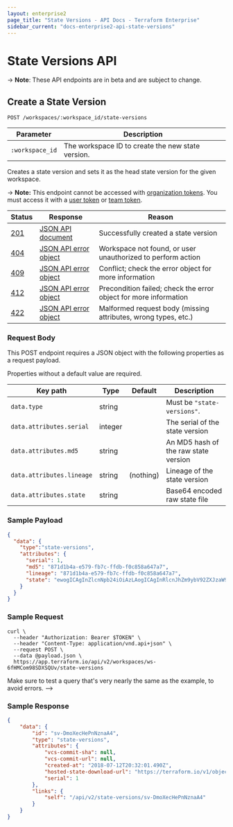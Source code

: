 ```yaml
---
layout: enterprise2
page_title: "State Versions - API Docs - Terraform Enterprise"
sidebar_current: "docs-enterprise2-api-state-versions"
---
```


# State Versions API

-> **Note**: These API endpoints are in beta and are subject to change.

## Create a State Version

`POST /workspaces/:workspace_id/state-versions`

| Parameter       | Description                                               |
| --------------- | --------------------------------------------------------- |
| `:workspace_id` | The workspace ID to create the new state version. |

Creates a state version and sets it as the head state version for the given
workspace.

-> **Note:** This endpoint cannot be accessed with [organization tokens](../users-teams-organizations/service-accounts.html#organization-service-accounts). You must access it with a [user token](../users-teams-organizations/users.html#api-tokens) or [team token](../users-teams-organizations/service-accounts.html#team-service-accounts).

Status  | Response                                     | Reason
--------|----------------------------------------------|----------
[201][] | [JSON API document][]                        | Successfully created a state version
[404][] | [JSON API error object][]                    | Workspace not found, or user unauthorized to perform action
[409][] | [JSON API error object][]                    | Conflict; check the error object for more information
[412][] | [JSON API error object][]                    | Precondition failed; check the error object for more information
[422][] | [JSON API error object][]                    | Malformed request body (missing attributes, wrong types, etc.)

[201]: https://developer.mozilla.org/en-US/docs/Web/HTTP/Status/201
[404]: https://developer.mozilla.org/en-US/docs/Web/HTTP/Status/404
[409]: https://developer.mozilla.org/en-US/docs/Web/HTTP/Status/409
[412]: https://developer.mozilla.org/en-US/docs/Web/HTTP/Status/412
[422]: https://developer.mozilla.org/en-US/docs/Web/HTTP/Status/422
[JSON API document]: https://www.terraform.io/docs/enterprise/api/index.html#json-api-documents
[JSON API error object]: http://jsonapi.org/format/#error-objects

### Request Body

This POST endpoint requires a JSON object with the following properties as a request payload.

Properties without a default value are required.


Key path                    | Type    | Default   | Description
----------------------------|---------|-----------|------------
`data.type`                 | string  |           | Must be `"state-versions"`.
`data.attributes.serial`    | integer |           | The serial of the state version
`data.attributes.md5`       | string  |           | An MD5 hash of the raw state version
`data.attributes.lineage`   | string  | (nothing) | Lineage of the state version
`data.attributes.state`     | string  |           | Base64 encoded raw state file

### Sample Payload

```json
{
  "data": {
    "type":"state-versions",
    "attributes": {
      "serial": 1,
      "md5": "871d1b4a-e579-fb7c-ffdb-f0c858a647a7",
      "lineage": "871d1b4a-e579-fb7c-ffdb-f0c858a647a7",
      "state": "ewogICAgInZlcnNpb24iOiAzLAogICAgInRlcnJhZm9ybV92ZXJzaW9uIjog\nIjAuMTEuNyIsCiAgICAic2VyaWFsIjogMSwKICAgICJsaW5lYWdlIjogIjg3\nMWQxYjRhLWU1NzktZmI3Yy1mZmRiLWYwYzg1OGE2NDdhNyIsCiAgICAibW9k\ndWxlcyI6IFsKICAgICAgICB7CiAgICAgICAgICAgICJwYXRoIjogWwogICAg\nICAgICAgICAgICAgInJvb3QiCiAgICAgICAgICAgIF0sCiAgICAgICAgICAg\nICJvdXRwdXRzIjogewogICAgICAgICAgICAgICAgInJhbmRvbSI6IHsKICAg\nICAgICAgICAgICAgICAgICAic2Vuc2l0aXZlIjogZmFsc2UsCiAgICAgICAg\nICAgICAgICAgICAgInR5cGUiOiAic3RyaW5nIiwKICAgICAgICAgICAgICAg\nICAgICAidmFsdWUiOiAiNDI2ZmNjZTQyYTNiMTM0MCIKICAgICAgICAgICAg\nICAgIH0KICAgICAgICAgICAgfSwKICAgICAgICAgICAgInJlc291cmNlcyI6\nIHsKICAgICAgICAgICAgICAgICJyYW5kb21faWQucmFuZG9tIjogewogICAg\nICAgICAgICAgICAgICAgICJ0eXBlIjogInJhbmRvbV9pZCIsCiAgICAgICAg\nICAgICAgICAgICAgImRlcGVuZHNfb24iOiBbXSwKICAgICAgICAgICAgICAg\nICAgICAicHJpbWFyeSI6IHsKICAgICAgICAgICAgICAgICAgICAgICAgImlk\nIjogIlFtX001Q283RTBBIiwKICAgICAgICAgICAgICAgICAgICAgICAgImF0\ndHJpYnV0ZXMiOiB7CiAgICAgICAgICAgICAgICAgICAgICAgICAgICAiYjY0\nIjogIlFtX001Q283RTBBIiwKICAgICAgICAgICAgICAgICAgICAgICAgICAg\nICJiNjRfc3RkIjogIlFtL001Q283RTBBPSIsCiAgICAgICAgICAgICAgICAg\nICAgICAgICAgICAiYjY0X3VybCI6ICJRbV9NNUNvN0UwQSIsCiAgICAgICAg\nICAgICAgICAgICAgICAgICAgICAiYnl0ZV9sZW5ndGgiOiAiOCIsCiAgICAg\nICAgICAgICAgICAgICAgICAgICAgICAiZGVjIjogIjQ3ODcyNzAyMDkyNTEy\nNTEwMDgiLAogICAgICAgICAgICAgICAgICAgICAgICAgICAgImhleCI6ICI0\nMjZmY2NlNDJhM2IxMzQwIiwKICAgICAgICAgICAgICAgICAgICAgICAgICAg\nICJpZCI6ICJRbV9NNUNvN0UwQSIsCiAgICAgICAgICAgICAgICAgICAgICAg\nICAgICAia2VlcGVycy4lIjogIjEiLAogICAgICAgICAgICAgICAgICAgICAg\nICAgICAgImtlZXBlcnMudXVpZCI6ICI0OGIwOGExOS02ODA1LTIxOTctYzMw\nYS04ZmM4ZjVmOWM2MTEiCiAgICAgICAgICAgICAgICAgICAgICAgIH0sCiAg\nICAgICAgICAgICAgICAgICAgICAgICJtZXRhIjoge30sCiAgICAgICAgICAg\nICAgICAgICAgICAgICJ0YWludGVkIjogZmFsc2UKICAgICAgICAgICAgICAg\nICAgICB9LAogICAgICAgICAgICAgICAgICAgICJkZXBvc2VkIjogW10sCiAg\nICAgICAgICAgICAgICAgICAgInByb3ZpZGVyIjogInByb3ZpZGVyLnJhbmRv\nbSIKICAgICAgICAgICAgICAgIH0KICAgICAgICAgICAgfSwKICAgICAgICAg\nICAgImRlcGVuZHNfb24iOiBbXQogICAgICAgIH0KICAgIF0KfQo=\n"
    }
  }
}
```

### Sample Request

```shell
curl \
  --header "Authorization: Bearer $TOKEN" \
  --header "Content-Type: application/vnd.api+json" \
  --request POST \
  --data @payload.json \
  https://app.terraform.io/api/v2/workspaces/ws-6fHMCom98SDXSQUv/state-versions
```

Make sure to test a query that's very nearly the same as the example, to avoid errors. -->

### Sample Response

```json
{
    "data": {
        "id": "sv-DmoXecHePnNznaA4",
        "type": "state-versions",
        "attributes": {
            "vcs-commit-sha": null,
            "vcs-commit-url": null,
            "created-at": "2018-07-12T20:32:01.490Z",
            "hosted-state-download-url": "https://terraform.io/v1/object/f55b739b-ff03-4716-b436-726466b96dc4",
            "serial": 1
        },
        "links": {
            "self": "/api/v2/state-versions/sv-DmoXecHePnNznaA4"
        }
    }
}
```

